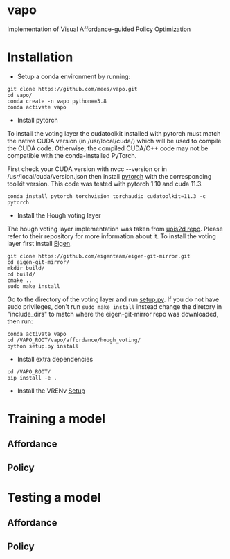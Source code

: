 # vapo
Implementation of Visual Affordance-guided Policy Optimization

# Installation
- Setup a conda environment by running:
```
git clone https://github.com/mees/vapo.git
cd vapo/
conda create -n vapo python==3.8
conda activate vapo
```
- Install pytorch

To install the voting layer the cudatoolkit installed with pytorch must match the native CUDA version (in /usr/local/cuda/) which will be used to compile the CUDA code. Otherwise, the compiled CUDA/C++ code may not be compatible with the conda-installed PyTorch.

First check your CUDA version with nvcc --version or in /usr/local/cuda/version.json then install [pytorch](https://pytorch.org/get-started/locally/) with the corresponding toolkit version. This code was tested with pytorch 1.10 and cuda 11.3.

```
conda install pytorch torchvision torchaudio cudatoolkit=11.3 -c pytorch
```

- Install the Hough voting layer

The hough voting layer implementation was taken from [uois2d repo](https://github.com/chrisdxie/uois/tree/uois2d). Please refer to their repository for more information about it. To install the voting layer first install [Eigen](https://eigen.tuxfamily.org/index.php?title=Main_Page).
```
git clone https://github.com/eigenteam/eigen-git-mirror.git
cd eigen-git-mirror/
mkdir build/
cd build/
cmake ..
sudo make install
```

Go to the directory of the voting layer and run [setup.py](./vapo/affordance/hough_voting/setup.py). If you do not have sudo privileges, don't run `sudo make install` instead change the diretory in "include_dirs" to match where the eigen-git-mirror repo was downloaded, then run: 

```
conda activate vapo
cd /VAPO_ROOT/vapo/affordance/hough_voting/
python setup.py install
```

- Install extra dependencies
```
cd /VAPO_ROOT/
pip install -e .
```

- Install the VRENv
[Setup](https://github.com/JessicaBorja/VREnv/blob/master/docs/setup.md)

# Training a model
## Affordance
## Policy

# Testing a model
## Affordance
## Policy
